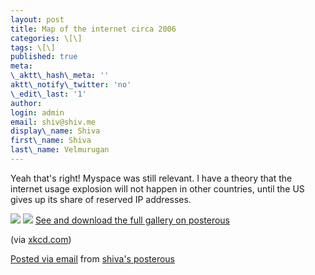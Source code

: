 ```yaml
---
layout: post
title: Map of the internet circa 2006
categories: \[\]
tags: \[\]
published: true
meta:
\_aktt\_hash\_meta: ''
aktt\_notify\_twitter: 'no'
\_edit\_last: '1'
author:
login: admin
email: shiv@shiv.me
display\_name: Shiva
first\_name: Shiva
last\_name: Velmurugan
---
```


Yeah that's right! Myspace was still relevant. I have a theory that the internet usage explosion will not happen in other countries, until the US gives up its share of reserved IP addresses.

[![](/images/map_of_the_internet.jpg.scaled.500.jpg)][0] [![](/images/online_communities_small.png.scaled.500.jpg)][1] [See and download the full gallery on posterous][2]

(via [xkcd.com][3])

[Posted via email][4] from [shiva's posterous][2]


[0]: http://posterous.com/getfile/files.posterous.com/shiva/zFzdqsSr46C8GpoarYCnmOERy2rStg2NNgc6GfkqcynKUBPwW3Aso76IKBCV/map_of_the_internet.jpg.scaled.1000.jpg
[1]: http://posterous.com/getfile/files.posterous.com/shiva/Bkpm7WW0IkN3FiGBvkWeMJsC3TBAkNvPoBk2lXGDOGZ6se28VxtayCypm1JM/online_communities_small.png
[2]: http://shiva.posterous.com/map-of-the-internet-circa-2006
[3]: http://xkcd.com/
[4]: http://posterous.com